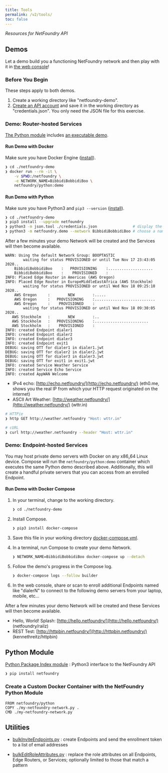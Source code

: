 ```yaml
---
title: Tools
permalink: /v2/tools/
toc: false
---
```


*Resources for NetFoundry API*

## Demos

Let a demo build you a functioning NetFoundry network and then play with it in [the web console](https://nfconsole.io/login)!

### Before You Begin

These steps apply to both demos.

1. Create a working directory like "netfoundry-demo".
1. [Create an API account](/v2/guides/authentication/#get-an-api-account) and save it in the working directory as "credentials.json". You only need the JSON file for this exercise.

### Demo: Router-hosted Services

[The Python module](https://pypi.org/project/netfoundry/) includes [an executable demo](https://bitbucket.org/netfoundry/python-netfoundry/src/develop/netfoundry/demo.py).

#### Run Demo with Docker

Make sure you have Docker Engine ([install](https://docs.docker.com/engine/install/)).

```bash
❯ cd ./netfoundry-demo
❯ docker run --rm -it \
    -v $PWD:/netfoundry \
    -e NETWORK_NAME=BibbidiBobbidiBoo \
    netfoundry/python:demo
```

#### Run Demo with Python

Make sure you have Python3 and `pip3 --version` ([install](https://pip.pypa.io/en/stable/installing/)).

```bash
❯ cd ./netfoundry-demo
❯ pip3 install --upgrade netfoundry
❯ python3 -m json.tool ./credentials.json                # display the API account credentials
❯ python3 -m netfoundry.demo --network BibbidiBobbidiBoo # choose a name
```

After a few minutes your demo Network will be created and the Services will then become available.

```log
WARN: Using the default Network Group: BOOPTASTIC
        waiting for status PROVISIONED or until Tue Nov 17 23:43:05 2020..
    BibbidiBobbidiBoo    :   PROVISIONING    :....................
    BibbidiBobbidiBoo    :    PROVISIONED    :
INFO: Placed Edge Router in Americas (AWS Oregon)
INFO: Placed Edge Router in EuropeMiddleEastAfrica (AWS Stockholm)
        waiting for status PROVISIONED or until Wed Nov 18 09:25:10 2020..
    AWS Oregon     :        NEW        :.....
    AWS Oregon     :   PROVISIONING    :...........................
    AWS Oregon     :    PROVISIONED    :
        waiting for status PROVISIONED or until Wed Nov 18 09:30:05 2020..
   AWS Stockholm   :        NEW        :..
   AWS Stockholm   :   PROVISIONING    :........................
   AWS Stockholm   :    PROVISIONED    :
INFO: created Endpoint dialer1
INFO: created Endpoint dialer2
INFO: created Endpoint dialer3
INFO: created Endpoint exit1
DEBUG: saving OTT for dialer1 in dialer1.jwt
DEBUG: saving OTT for dialer2 in dialer2.jwt
DEBUG: saving OTT for dialer3 in dialer3.jwt
DEBUG: saving OTT for exit1 in exit1.jwt
INFO: created Service Weather Service
INFO: created Service Echo Service
INFO: created AppWAN Welcome
```

* IPv4 echo: [http://echo.netfoundry/](http://echo.netfoundry/) (eth0.me, shows you the real IP from which your HTTP request originated on the internet)
* ASCII Art Weather: [http://weather.netfoundry/](http://weather.netfoundry/) (wttr.in)

```bash
# HTTPie
❯ http GET http://weather.netfoundry "Host: wttr.in"
```

```bash
# cURL
❯ curl http://weather.netfoundry --header "Host: wttr.in"
```

### Demo: Endpoint-hosted Services

You may host private demo servers with Docker on any x86_64 Linux device. Compose will run the `netfoundry/python:demo` container which executes the same Python demo described above. Additionally, this will create a handful private servers that you can access from an enrolled Endpoint.

#### Run Demo with Docker Compose

1. In your terminal, change to the working directory.

    ```bash
    ❯ cd ./netfoundry-demo
    ```

1. Install Compose.

    ```bash
    ❯ pip3 install docker-compose
    ```

1. Save this file in your working directory [docker-compose.yml](https://github.com/netfoundry/developer-tools/blob/master/Docker/docker-compose.yml).
1. In a terminal, run Compose to create your demo Network.

    ```bash
    ❯ NETWORK_NAME=BibbidiBobbidiBoo docker-compose up --detach
    ```

1. Follow the demo's progress in the Compose log.

    ```bash
    ❯ docker-compose logs --follow builder
    ```

1. In the web console, share or scan to enroll additional Endpoints named like "dialerN" to connect to the following demo servers from your laptop, mobile, etc...

After a few minutes your demo Network will be created and these Services will then become available.

* Hello, World! Splash: [http://hello.netfoundry/](http://hello.netfoundry/) (netfoundry/railz)
* REST Test: [http://httpbin.netfoundry/](http://httpbin.netfoundry/) (kennethreitz/httpbin)

## Python Module

[Python Package Index module](https://pypi.org/project/netfoundry/)
: Python3 interface to the NetFoundry API

```bash
❯ pip install netfoundry
```

### Create a Custom Docker Container with the NetFoundry Python Module

```docker
FROM netfoundry/python
COPY ./my-netfoundry-network.py .
CMD ./my-netfoundry-network.py
```

## Utilities

* [bulkInviteEndpoints.py](https://github.com/netfoundry/developer-tools/blob/master/bulkInviteEndpoints.py)
: create Endpoints and send the enrollment token to a list of email addresses

* [bulkEditRoleAttributes.py](https://github.com/netfoundry/developer-tools/blob/master/bulkEditRoleAttributes.py)
: replace the role attributes on all Endpoints, Edge Routers, or Services; optionally limited to those that match a pattern
